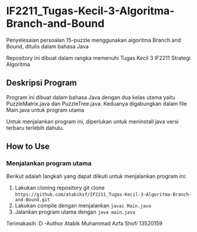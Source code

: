 # IF2211_Tugas-Kecil-3-Algoritma-Branch-and-Bound
Penyelesaian persoalan 15-puzzle menggunakan algoritma Branch and Bound, ditulis dalam bahasa Java

Repository ini dibuat dalam rangka memenuhi Tugas Kecil 3 IF2211 Strategi Algoritma

## Deskripsi Program
Program ini dibuat dalam bahasa Java dengan dua kelas utama yaitu PuzzleMatrix.java dan PuzzleTree.java. Keduanya digabungkan dalam file Main.java untuk program utama

Untuk menjalankan program ini, diperlukan untuk meninstall java versi terbaru terlebih dahulu.

## How to Use

### Menjalankan program utama
Berikut adalah langkah yang dapat diikuti untuk menjalankan program ini:

1. Lakukan cloning repository git clone `https://github.com/atabiksf/IF2211_Tugas-Kecil-3-Algoritma-Branch-and-Bound.git`
2. Lakukan compile dengan menjalankan `javac Main.java`
3. Jalankan program utama dengan `java main.java`

Terimakasih :D
-Author Atabik Muhammad Azfa Shofi 13520159